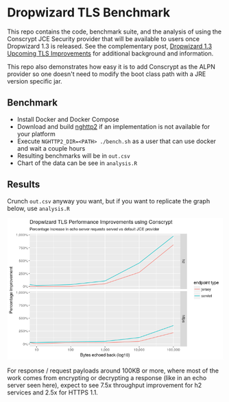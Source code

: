 # Dropwizard TLS Benchmark

This repo contains the code, benchmark suite, and the analysis of using the Conscrypt JCE Security provider that will be available to users once Dropwizard 1.3 is released. See the complementary post, [Dropwizard 1.3 Upcoming TLS Improvements](https://nbsoftsolutions.com/blog/dropwizard-1-3-upcoming-tls-improvements) for additional background and information.

This repo also demonstrates how easy it is to add Conscrypt as the ALPN provider so one doesn't need to modify the boot class path with a JRE version specific jar.

## Benchmark

- Install Docker and Docker Compose
- Download and build [nghttp2](https://github.com/nghttp2/nghttp2) if an implementation is not available for your platform
- Execute `NGHTTP2_DIR=<PATH> ./bench.sh` as a user that can use docker and wait a couple hours
- Resulting benchmarks will be in `out.csv`
- Chart of the data can be see in `analysis.R`

## Results

Crunch `out.csv` anyway you want, but if you want to replicate the graph below, use `analysis.R`

![](https://github.com/nickbabcock/dropwizard-tls-bench/raw/master/dropwizard-tls.png)

For response / request payloads around 100KB or more, where most of the work comes from encrypting or decrypting a response (like in an echo server seen here), expect to see 7.5x throughput improvement for h2 services and 2.5x for HTTPS 1.1.
